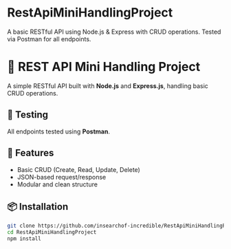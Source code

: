 # RestApiMiniHandlingProject
A basic RESTful API using Node.js &amp; Express with CRUD operations. Tested via Postman for all endpoints.
# 🚀 REST API Mini Handling Project

A simple RESTful API built with **Node.js** and **Express.js**, handling basic CRUD operations.

## 🧪 Testing
All endpoints tested using **Postman**.

## 📁 Features
- Basic CRUD (Create, Read, Update, Delete)
- JSON-based request/response
- Modular and clean structure

## 📦 Installation

```bash
git clone https://github.com/insearchof-incredible/RestApiMiniHandlingProject.git
cd RestApiMiniHandlingProject
npm install
